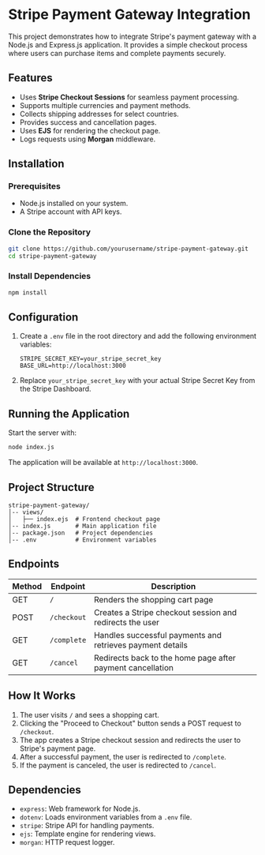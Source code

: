 # Stripe Payment Gateway Integration

This project demonstrates how to integrate Stripe's payment gateway with a Node.js and Express.js application. It provides a simple checkout process where users can purchase items and complete payments securely.

## Features
- Uses **Stripe Checkout Sessions** for seamless payment processing.
- Supports multiple currencies and payment methods.
- Collects shipping addresses for select countries.
- Provides success and cancellation pages.
- Uses **EJS** for rendering the checkout page.
- Logs requests using **Morgan** middleware.

## Installation

### Prerequisites
- Node.js installed on your system.
- A Stripe account with API keys.

### Clone the Repository
```sh
git clone https://github.com/yourusername/stripe-payment-gateway.git
cd stripe-payment-gateway
```

### Install Dependencies
```sh
npm install
```

## Configuration
1. Create a `.env` file in the root directory and add the following environment variables:
   ```env
   STRIPE_SECRET_KEY=your_stripe_secret_key
   BASE_URL=http://localhost:3000
   ```
2. Replace `your_stripe_secret_key` with your actual Stripe Secret Key from the Stripe Dashboard.

## Running the Application
Start the server with:
```sh
node index.js
```
The application will be available at `http://localhost:3000`.

## Project Structure
```
stripe-payment-gateway/
│-- views/
│   ├── index.ejs  # Frontend checkout page
│-- index.js       # Main application file
│-- package.json   # Project dependencies
│-- .env           # Environment variables
```

## Endpoints
| Method | Endpoint     | Description |
|--------|-------------|-------------|
| GET    | `/`         | Renders the shopping cart page |
| POST   | `/checkout` | Creates a Stripe checkout session and redirects the user |
| GET    | `/complete` | Handles successful payments and retrieves payment details |
| GET    | `/cancel`   | Redirects back to the home page after payment cancellation |

## How It Works
1. The user visits `/` and sees a shopping cart.
2. Clicking the "Proceed to Checkout" button sends a POST request to `/checkout`.
3. The app creates a Stripe checkout session and redirects the user to Stripe's payment page.
4. After a successful payment, the user is redirected to `/complete`.
5. If the payment is canceled, the user is redirected to `/cancel`.

## Dependencies
- `express`: Web framework for Node.js.
- `dotenv`: Loads environment variables from a `.env` file.
- `stripe`: Stripe API for handling payments.
- `ejs`: Template engine for rendering views.
- `morgan`: HTTP request logger.


